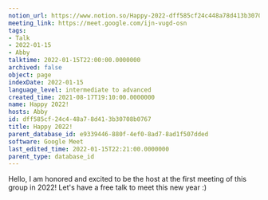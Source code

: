```yaml
---
notion_url: https://www.notion.so/Happy-2022-dff585cf24c448a78d413b30708b0767
meeting_link: https://meet.google.com/ijn-vugd-osn
tags:
- Talk
- 2022-01-15
- Abby
talktime: 2022-01-15T22:00:00.0000000
archived: false
object: page
indexDate: 2022-01-15
language_level: intermediate to advanced
created_time: 2021-08-17T19:10:00.0000000
name: Happy 2022!
hosts: Abby
id: dff585cf-24c4-48a7-8d41-3b30708b0767
title: Happy 2022!
parent_database_id: e9339446-880f-4ef0-8ad7-8ad1f507dded
software: Google Meet
last_edited_time: 2022-01-15T22:21:00.0000000
parent_type: database_id
---
```


Hello, I am honored and excited to be the host at the first meeting of this group in 2022! Let's have a free talk to meet this new year :)





